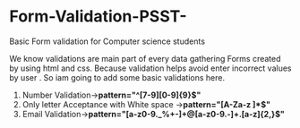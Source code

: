 # Form-Validation-PSST-
Basic Form validation for Computer science students

We know validations are  main part of every data gathering Forms created by using html and css.
Because validation helps avoid enter incorrect values by user .
So iam going to add some basic validations here.

1. Number Validation->**pattern="^[7-9][0-9]{9}$"**
1. Only letter Acceptance with White space ->**pattern="[A-Za-z ]*$"**
1. Email Validation->**pattern="[a-z0-9._%+-]+@[a-z0-9.-]+\.[a-z]{2,}$"**
